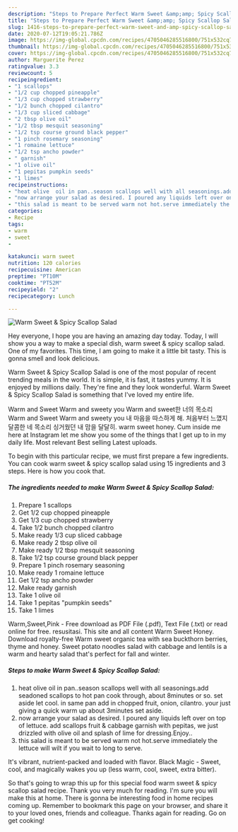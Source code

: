 ```yaml
---
description: "Steps to Prepare Perfect Warm Sweet &amp;amp; Spicy Scallop Salad"
title: "Steps to Prepare Perfect Warm Sweet &amp;amp; Spicy Scallop Salad"
slug: 1416-steps-to-prepare-perfect-warm-sweet-and-amp-spicy-scallop-salad
date: 2020-07-12T19:05:21.786Z
image: https://img-global.cpcdn.com/recipes/4705046285516800/751x532cq70/warm-sweet-spicy-scallop-salad-recipe-main-photo.jpg
thumbnail: https://img-global.cpcdn.com/recipes/4705046285516800/751x532cq70/warm-sweet-spicy-scallop-salad-recipe-main-photo.jpg
cover: https://img-global.cpcdn.com/recipes/4705046285516800/751x532cq70/warm-sweet-spicy-scallop-salad-recipe-main-photo.jpg
author: Marguerite Perez
ratingvalue: 3.3
reviewcount: 5
recipeingredient:
- "1 scallops"
- "1/2 cup chopped pineapple"
- "1/3 cup chopped strawberry"
- "1/2 bunch chopped cilantro"
- "1/3 cup sliced cabbage"
- "2 tbsp olive oil"
- "1/2 tbsp mesquit seasoning"
- "1/2 tsp course ground black pepper"
- "1 pinch rosemary seasoning"
- "1 romaine lettuce"
- "1/2 tsp ancho powder"
- " garnish"
- "1 olive oil"
- "1 pepitas pumpkin seeds"
- "1 limes"
recipeinstructions:
- "heat olive  oil in pan..season scallops well with all seasonings.add seadoned scallops to hot pan cook through, about 8minutes or so. set aside let cool. in same pan add in chopped fruit, onion, cilantro. your just giving a quick warm up about 3minutes set aside."
- "now arrange your salad as desired. I poured any liquids left over on top of lettuce. add scallops fruit &amp; cabbage garnish with pepitas, we just drizzled with olive oil and splash of lime for dressing.Enjoy.."
- "this salad is meant to be served warm not hot.serve immediately the lettuce will wilt if you wait to long to serve."
categories:
- Recipe
tags:
- warm
- sweet
- 

katakunci: warm sweet  
nutrition: 120 calories
recipecuisine: American
preptime: "PT10M"
cooktime: "PT52M"
recipeyield: "2"
recipecategory: Lunch

---
```



![Warm Sweet &amp; Spicy Scallop Salad](https://img-global.cpcdn.com/recipes/4705046285516800/751x532cq70/warm-sweet-spicy-scallop-salad-recipe-main-photo.jpg)

Hey everyone, I hope you are having an amazing day today. Today, I will show you a way to make a special dish, warm sweet &amp; spicy scallop salad. One of my favorites. This time, I am going to make it a little bit tasty. This is gonna smell and look delicious.

Warm Sweet &amp; Spicy Scallop Salad is one of the most popular of recent trending meals in the world. It is simple, it is fast, it tastes yummy. It is enjoyed by millions daily. They're fine and they look wonderful. Warm Sweet &amp; Spicy Scallop Salad is something that I've loved my entire life.

Warm and Sweet Warm and sweety you Warm and sweet한 너의 목소리 Warm and Sweet Warm and sweety you 내 마음을 따스하게 해. 처음부터 느꼈지 달콤한 네 목소리 싱거웠던 내 맘을 달달히. warm sweet honey. Cum inside me here at Instagram let me show you some of the things that I get up to in my daily life. Most relevant Best selling Latest uploads.


To begin with this particular recipe, we must first prepare a few ingredients. You can cook warm sweet &amp; spicy scallop salad using 15 ingredients and 3 steps. Here is how you cook that.

<!--inarticleads1-->

##### The ingredients needed to make Warm Sweet &amp; Spicy Scallop Salad:

1. Prepare 1 scallops
1. Get 1/2 cup chopped pineapple
1. Get 1/3 cup chopped strawberry
1. Take 1/2 bunch chopped cilantro
1. Make ready 1/3 cup sliced cabbage
1. Make ready 2 tbsp olive oil
1. Make ready 1/2 tbsp mesquit seasoning
1. Take 1/2 tsp course ground black pepper
1. Prepare 1 pinch rosemary seasoning
1. Make ready 1 romaine lettuce
1. Get 1/2 tsp ancho powder
1. Make ready  garnish
1. Take 1 olive oil
1. Take 1 pepitas &#34;pumpkin seeds&#34;
1. Take 1 limes


Warm,Sweet,Pink - Free download as PDF File (.pdf), Text File (.txt) or read online for free. resusitasi. This site and all content Warm Sweet Honey. Download royalty-free Warm sweet organic tea with sea buckthorn berries, thyme and honey. Sweet potato noodles salad with cabbage and lentils is a warm and hearty salad that&#39;s perfect for fall and winter. 

<!--inarticleads2-->

##### Steps to make Warm Sweet &amp; Spicy Scallop Salad:

1. heat olive  oil in pan..season scallops well with all seasonings.add seadoned scallops to hot pan cook through, about 8minutes or so. set aside let cool. in same pan add in chopped fruit, onion, cilantro. your just giving a quick warm up about 3minutes set aside.
1. now arrange your salad as desired. I poured any liquids left over on top of lettuce. add scallops fruit &amp; cabbage garnish with pepitas, we just drizzled with olive oil and splash of lime for dressing.Enjoy..
1. this salad is meant to be served warm not hot.serve immediately the lettuce will wilt if you wait to long to serve.


It&#39;s vibrant, nutrient-packed and loaded with flavor. Black Magic - Sweet, cool, and magically wakes you up (less warm, cool, sweet, extra bitter). 

So that's going to wrap this up for this special food warm sweet &amp; spicy scallop salad recipe. Thank you very much for reading. I'm sure you will make this at home. There is gonna be interesting food in home recipes coming up. Remember to bookmark this page on your browser, and share it to your loved ones, friends and colleague. Thanks again for reading. Go on get cooking!
